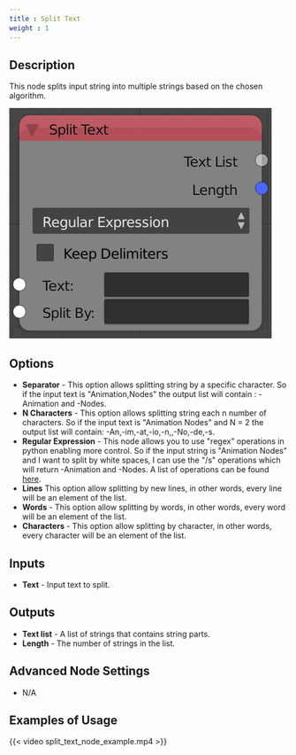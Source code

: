 ```yaml
---
title : Split Text
weight : 1
---
```


## Description

This node splits input string into multiple strings based on the chosen
algorithm.

![image](split_text_node.png)

## Options

  - **Separator** - This option allows splitting string by a specific
    character. So if the input text is "Animation,Nodes" the output list
    will contain : -Animation and -Nodes.
  - **N Characters** - This option allows splitting string each n number
    of characters. So if the input text is "Animation Nodes" and N = 2
    the output list will contain: -An,-im,-at,-io,-n,,-No,-de,-s.
  - **Regular Expression** - This node allows you to use "regex"
    operations in python enabling more control. So if the input string
    is "Animation Nodes" and I want to split by white spaces, I can use
    the "/s" operations which will return -Animation and -Nodes. A list
    of operations can be found
    [here](https://docs.python.org/3/library/re.html).
  - **Lines** This option allow splitting by new lines, in other words,
    every line will be an element of the list.
  - **Words** - This option allow splitting by words, in other words,
    every word will be an element of the list.
  - **Characters** - This option allow splitting by character, in other
    words, every character will be an element of the list.

## Inputs

  - **Text** - Input text to split.

## Outputs

  - **Text list** - A list of strings that contains string parts.
  - **Length** - The number of strings in the list.

## Advanced Node Settings

  - N/A

## Examples of Usage

{{< video split_text_node_example.mp4 >}}
